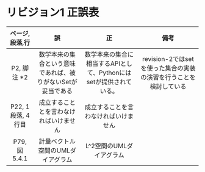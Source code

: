 # リビジョン1 正誤表

| ページ,段落,行 | 誤 | 正 | 備考 |
| :---: | :---: | :---: | :---: |
| P2, 脚注 *2 | 数学本来の集合という意味であれば、被りがないSetが妥当である | 数学本来の集合に相当するAPIとして、Pythonにはsetが提供されている。 | revision-2ではsetを使った集合の実装の演習を行うことを検討している |
| P22, 1段落, 4行目| 成立することとを言わなければいけません | 成立することを言わなければいけません | |
| P79, 図 5.4.1 | 計量ベクトル空間のUMLダイアグラム | L^2空間のUMLダイアグラム | |
